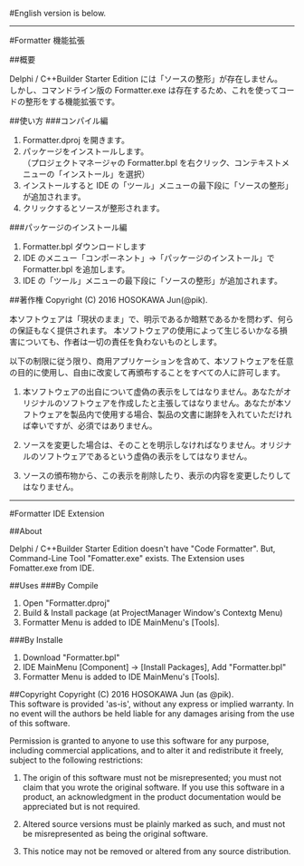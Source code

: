 ﻿#English version is below.

---

#Formatter 機能拡張

##概要

Delphi / C++Builder Starter Edition には「ソースの整形」が存在しません。  
しかし、コマンドライン版の Formatter.exe は存在するため、これを使ってコードの整形をする機能拡張です。  

##使い方
###コンパイル編
1. Formatter.dproj を開きます。
2. パッケージをインストールします。  
（プロジェクトマネージャの Formatter.bpl を右クリック、コンテキストメニューの「インストール」を選択）
3. インストールすると IDE の「ツール」メニューの最下段に「ソースの整形」が追加されます。
4. クリックするとソースが整形されます。

###パッケージのインストール編
1. Formatter.bpl ダウンロードします
2. IDE のメニュー「コンポーネント」→「パッケージのインストール」で Formatter.bpl を追加します。
3. IDE の「ツール」メニューの最下段に「ソースの整形」が追加されます。

##著作権
Copyright (C) 2016 HOSOKAWA Jun(@pik).
  
本ソフトウェアは「現状のまま」で、明示であるか暗黙であるかを問わず、何らの保証もなく提供されます。 本ソフトウェアの使用によって生じるいかなる損害についても、作者は一切の責任を負わないものとします。  
  
以下の制限に従う限り、商用アプリケーションを含めて、本ソフトウェアを任意の目的に使用し、自由に改変して再頒布することをすべての人に許可します。  
  
1. 本ソフトウェアの出自について虚偽の表示をしてはなりません。あなたがオリジナルのソフトウェアを作成したと主張してはなりません。あなたが本ソフトウェアを製品内で使用する場合、製品の文書に謝辞を入れていただければ幸いですが、必須ではありません。  

2. ソースを変更した場合は、そのことを明示しなければなりません。オリジナルのソフトウェアであるという虚偽の表示をしてはなりません。

3. ソースの頒布物から、この表示を削除したり、表示の内容を変更したりしてはなりません。  


---


#Formatter IDE Extension

##About

Delphi / C++Builder Starter Edition doesn't have "Code Formatter".
But, Command-Line Tool "Fomatter.exe" exists.
The Extension uses Fomatter.exe from IDE.

##Uses
###By Compile
1. Open "Formatter.dproj"
2. Build & Install package (at ProjectManager Window's Contextg Menu)
3. Formatter Menu is added to IDE MainMenu's [Tools].

###By Installe
1. Download "Formatter.bpl"
2. IDE MainMenu [Component] -> [Install Packages], Add "Formatter.bpl"
3. Formatter Menu is added to IDE MainMenu's [Tools].

##Copyright
Copyright (C) 2016 HOSOKAWA Jun (as @pik).  
This software is provided 'as-is', without any express or implied warranty. In no event will the authors be held liable for any damages arising from the use of this software.  

Permission is granted to anyone to use this software for any purpose, including commercial applications, and to alter it and redistribute it freely, subject to the following restrictions:  

1. The origin of this software must not be misrepresented; you must not claim that you wrote the original software. If you use this software in a product, an acknowledgment in the product documentation would be appreciated but is not required.  

2. Altered source versions must be plainly marked as such, and must not be misrepresented as being the original software.  

3. This notice may not be removed or altered from any source distribution.  
